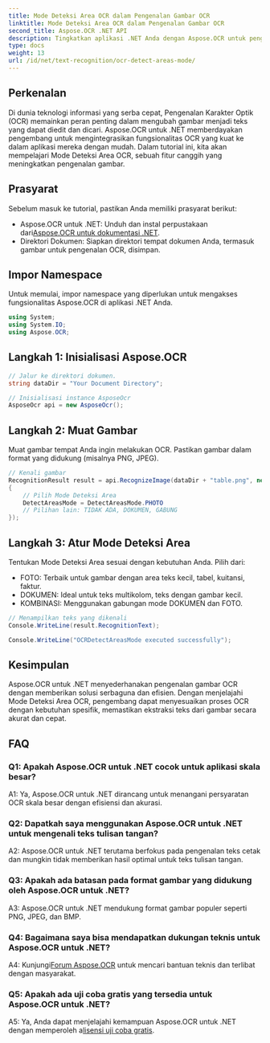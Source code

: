 ```yaml
---
title: Mode Deteksi Area OCR dalam Pengenalan Gambar OCR
linktitle: Mode Deteksi Area OCR dalam Pengenalan Gambar OCR
second_title: Aspose.OCR .NET API
description: Tingkatkan aplikasi .NET Anda dengan Aspose.OCR untuk pengenalan teks gambar yang efisien. Jelajahi Mode Deteksi Area OCR untuk hasil yang presisi.
type: docs
weight: 13
url: /id/net/text-recognition/ocr-detect-areas-mode/
---
```

## Perkenalan

Di dunia teknologi informasi yang serba cepat, Pengenalan Karakter Optik (OCR) memainkan peran penting dalam mengubah gambar menjadi teks yang dapat diedit dan dicari. Aspose.OCR untuk .NET memberdayakan pengembang untuk mengintegrasikan fungsionalitas OCR yang kuat ke dalam aplikasi mereka dengan mudah. Dalam tutorial ini, kita akan mempelajari Mode Deteksi Area OCR, sebuah fitur canggih yang meningkatkan pengenalan gambar.

## Prasyarat

Sebelum masuk ke tutorial, pastikan Anda memiliki prasyarat berikut:

-  Aspose.OCR untuk .NET: Unduh dan instal perpustakaan dari[Aspose.OCR untuk dokumentasi .NET](https://reference.aspose.com/ocr/net/).
- Direktori Dokumen: Siapkan direktori tempat dokumen Anda, termasuk gambar untuk pengenalan OCR, disimpan.

## Impor Namespace

Untuk memulai, impor namespace yang diperlukan untuk mengakses fungsionalitas Aspose.OCR di aplikasi .NET Anda.

```csharp
using System;
using System.IO;
using Aspose.OCR;
```

## Langkah 1: Inisialisasi Aspose.OCR

```csharp
// Jalur ke direktori dokumen.
string dataDir = "Your Document Directory";

// Inisialisasi instance AsposeOcr
AsposeOcr api = new AsposeOcr();
```

## Langkah 2: Muat Gambar

Muat gambar tempat Anda ingin melakukan OCR. Pastikan gambar dalam format yang didukung (misalnya PNG, JPEG).

```csharp
// Kenali gambar
RecognitionResult result = api.RecognizeImage(dataDir + "table.png", new RecognitionSettings
{
    // Pilih Mode Deteksi Area
    DetectAreasMode = DetectAreasMode.PHOTO
    // Pilihan lain: TIDAK ADA, DOKUMEN, GABUNG
});
```

## Langkah 3: Atur Mode Deteksi Area

Tentukan Mode Deteksi Area sesuai dengan kebutuhan Anda. Pilih dari:
- FOTO: Terbaik untuk gambar dengan area teks kecil, tabel, kuitansi, faktur.
- DOKUMEN: Ideal untuk teks multikolom, teks dengan gambar kecil.
- KOMBINASI: Menggunakan gabungan mode DOKUMEN dan FOTO.

```csharp
// Menampilkan teks yang dikenali
Console.WriteLine(result.RecognitionText);

Console.WriteLine("OCRDetectAreasMode executed successfully");
```

## Kesimpulan

Aspose.OCR untuk .NET menyederhanakan pengenalan gambar OCR dengan memberikan solusi serbaguna dan efisien. Dengan menjelajahi Mode Deteksi Area OCR, pengembang dapat menyesuaikan proses OCR dengan kebutuhan spesifik, memastikan ekstraksi teks dari gambar secara akurat dan cepat.

## FAQ

### Q1: Apakah Aspose.OCR untuk .NET cocok untuk aplikasi skala besar?

A1: Ya, Aspose.OCR untuk .NET dirancang untuk menangani persyaratan OCR skala besar dengan efisiensi dan akurasi.

### Q2: Dapatkah saya menggunakan Aspose.OCR untuk .NET untuk mengenali teks tulisan tangan?

A2: Aspose.OCR untuk .NET terutama berfokus pada pengenalan teks cetak dan mungkin tidak memberikan hasil optimal untuk teks tulisan tangan.

### Q3: Apakah ada batasan pada format gambar yang didukung oleh Aspose.OCR untuk .NET?

A3: Aspose.OCR untuk .NET mendukung format gambar populer seperti PNG, JPEG, dan BMP.

### Q4: Bagaimana saya bisa mendapatkan dukungan teknis untuk Aspose.OCR untuk .NET?

 A4: Kunjungi[Forum Aspose.OCR](https://forum.aspose.com/c/ocr/16) untuk mencari bantuan teknis dan terlibat dengan masyarakat.

### Q5: Apakah ada uji coba gratis yang tersedia untuk Aspose.OCR untuk .NET?

 A5: Ya, Anda dapat menjelajahi kemampuan Aspose.OCR untuk .NET dengan memperoleh a[lisensi uji coba gratis](https://releases.aspose.com/).